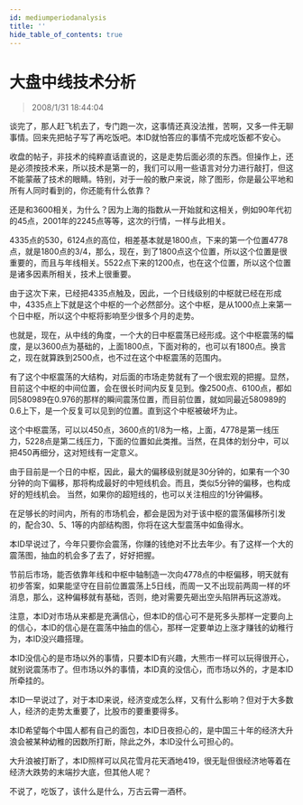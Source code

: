 ```yaml
---
id: mediumperiodanalysis 
title: ''
hide_table_of_contents: true
---
```


# 大盘中线技术分析

> 2008/1/31 18:44:04

<div style={{color: '#FF0000', fontWeight: 'bold', fontSize: '18px'}}>

谈完了，那人赶飞机去了，专门跑一次，这事情还真没法推，苦啊，又多一件无聊事情。回来先把帖子写了再吃饭吧。本ID就怕答应的事情不完成吃饭都不安心。
 
收盘的帖子，非技术的纯粹直话直说的，这是走势后面必须的东西。但操作上，还是必须按技术来，所以技术是第一的，我们可以用一些语言对分力进行敲打，但这不能蒙蔽了技术的眼睛。特别，对于一般的散户来说，除了图形，你是最公平地和所有人同时看到的，你还能有什么依靠？
 
还是和3600相关，为什么？因为上海的指数从一开始就和这相关，例如90年代初的45点，2001年的2245点等等，这次的行情，一样与此相关。
 
4335点的530，6124点的高位，相差基本就是1800点，下来的第一个位置4778点，就是1800点的3/4，那么，现在，到了1800点这个位置，所以这个位置是很重要的，而且与年线相关。5522点下来的1200点，也在这个位置，所以这个位置是诸多因素所相关，技术上很重要。
 
由于这次下来，已经把4335点触及，因此，一个日线级别的中枢就已经在形成中，4335点上下就是这个中枢的一个必然部分。这个中枢，是从1000点上来第一个日中枢，所以这个中枢将影响至少很多个月的走势。
 
也就是，现在，从中线的角度，一个大的日中枢震荡已经形成。这个中枢震荡的幅度，是以3600点为基础的，上面1800点，下面对称的，也可以有1800点。换言之，现在就算跌到2500点，也不过在这个中枢震荡的范围内。
 
有了这个中枢震荡的大结构，对后面的市场走势就有了一个很宏观的把握。显然，目前这个中枢的中间位置，会在很长时间内反复见到。像2500点、6100点，都如同580989在0.976的那样的瞬间震荡位置，而目前位置，就如同最近580989的0.6上下，是一个反复可以见到的位置。直到这个中枢被破坏为止。
 
这个中枢震荡，可以以450点，3600点的1/8为一格，上面，4778是第一线压力，5228点是第二线压力，下面的位置如此类推。当然，在具体的划分中，可以把450再细分，这对短线有一定意义。
 
由于目前是一个日的中枢，因此，最大的偏移级别就是30分钟的，如果有一个30分钟的向下偏移，那将构成最好的中短线机会。而且，类似5分钟的偏移，也构成好的短线机会。 当然，如果你的超短线的，也可以关注相应的1分钟偏移。
 
在足够长的时间内，所有的市场机会，都会是因为对于该中枢的震荡偏移所引发的，配合30、5、1等的内部结构图，你将在这大型震荡中如鱼得水。
 
本ID早说过了，今年只要你会震荡，你赚的钱绝对不比去年少。有了这样一个大的震荡图，抽血的机会多了去了，好好把握。
 
节前后市场，能否依靠年线和中枢中轴制造一次向4778点的中枢偏移，明天就有初步答案，如果能坚守在目前位置震荡上5日线，而周一又不出现前两周一样的坏消息，那么，这种偏移就有基础，否则，绝对需要先砸出空头陷阱再玩这游戏。
 
注意，本ID对市场从来都是充满信心，但本ID的信心可不是死多头那样一定要向上的信心，本ID的信心是在震荡中抽血的信心，那样一定要单边上涨才赚钱的幼稚行为，本ID没兴趣搭理。
 
本ID没信心的是市场以外的事情，只要本ID有兴趣，大熊市一样可以玩得很开心，就别说震荡市了。但市场以外的事情，本ID真的没信心，而市场以外的，才是本ID所牵挂的。
 
本ID一早说过了，对于本ID来说，经济变成怎么样，又有什么影响？但对于大多数人，经济的走势太重要了，比股市的要重要得多。
 
本ID希望每个中国人都有自己的面包，本ID日夜担心的，是中国三十年的经济大升浪会被某种幼稚的因数所打断，除此之外，本ID没什么可担心的。
 
大升浪被打断了，本ID照样可以风花雪月花天酒地419，很无耻但很经济地等着在经济大跌势的末端抄大底，但其他人呢？ 
 
不说了，吃饭了，该什么是什么，万古云霄一酒杯。
</div>